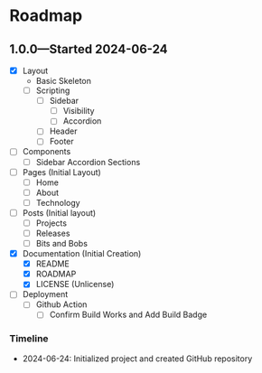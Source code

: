 # Roadmap

## 1.0.0—Started 2024-06-24
- [x] Layout
  - Basic Skeleton 
  - [ ] Scripting
    - [ ] Sidebar
      - [ ] Visibility
      - [ ] Accordion
    - [ ] Header
    - [ ] Footer
- [ ] Components
  - [ ] Sidebar Accordion Sections
- [ ] Pages (Initial Layout)
  - [ ] Home
  - [ ] About
  - [ ] Technology
- [ ] Posts (Initial layout)
  - [ ] Projects
  - [ ] Releases 
  - [ ] Bits and Bobs
- [x] Documentation (Initial Creation)
  - [x] README
  - [x] ROADMAP
  - [x] LICENSE (Unlicense)
- [ ] Deployment
  - [ ] Github Action
    - [ ] Confirm Build Works and Add Build Badge

### Timeline
- 2024-06-24: Initialized project and created GitHub repository